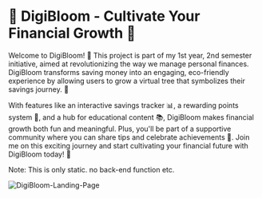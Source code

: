 # **🌱 DigiBloom - Cultivate Your Financial Growth 🌿**

Welcome to DigiBloom! 🌟 This project is part of my 1st year, 2nd semester initiative, aimed at revolutionizing the way we manage personal finances. DigiBloom transforms saving money into an engaging, eco-friendly experience by allowing users to grow a virtual tree that symbolizes their savings journey. 🌳

With features like an interactive savings tracker 📊, a rewarding points system 🏅, and a hub for educational content 📚, DigiBloom makes financial growth both fun and meaningful. Plus, you'll be part of a supportive community where you can share tips and celebrate achievements 🥳. Join me on this exciting journey and start cultivating your financial future with DigiBloom today! 🌟

Note: This is only static. no back-end function etc.

![DigiBloom-Landing-Page](https://github.com/Jiwuuuu/DigiBloom/assets/142757244/b9681de2-d082-49e8-8e74-dd52a3dd2569)
